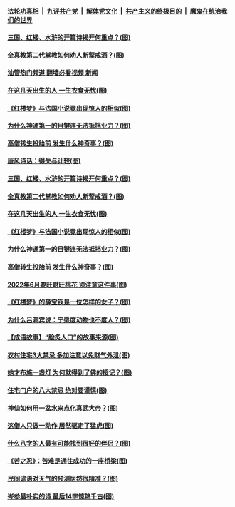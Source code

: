 ####  [法轮功真相](../../../../basic/blob/master/README.md?t=06112001) &nbsp;|&nbsp; [九评共产党](../../../../9ping.md/blob/master/README.md?t=06112001) &nbsp;|&nbsp; [解体党文化](../../../../jtdwh.md/blob/master/README.md?t=06112001)  &nbsp;|&nbsp; [共产主义的终极目的](../../../../gczydzjmd.md/blob/master/README.md?t=06112001) &nbsp;|&nbsp; [魔鬼在统治我们的世界](../../../../mgztzwmdsj.md/blob/master/README.md?t=06112001) 

#### [三国、红楼、水浒的开篇诗揭开何重点？(图)](../pages/p7/1008685.md?t=06112001) 

#### [全真教第二代掌教如何劝人断荤戒酒？(图)](../pages/p7/1007635.md?t=06112001) 

#### [油管热门频道 翻墙必看视频 新闻](http://45.76.130.85:81/youtube.html?06112001)

#### [在这几天出生的人 一生衣食无忧(图)](../pages/p7/1008699.md?t=06112001) 

#### [《红楼梦》与法国小说竟出现惊人的相似(图)](../pages/p7/1007445.md?t=06112001) 

#### [为什么神通第一的目犍连无法抵挡业力？(图)](../pages/p7/1005240.md?t=06112001) 

#### [高僧转生投胎前 发生什么神奇事？(图)](../pages/p7/1008205.md?t=06112001) 

#### [唐风诗话：得失与计较(图)](../pages/p7/1008859.md?t=06112001) 

#### [三国、红楼、水浒的开篇诗揭开何重点？(图)](../pages/p7/1008685.md?t=06112001) 

#### [全真教第二代掌教如何劝人断荤戒酒？(图)](../pages/p7/1007635.md?t=06112001) 

#### [在这几天出生的人 一生衣食无忧(图)](../pages/p7/1008699.md?t=06112001) 

#### [《红楼梦》与法国小说竟出现惊人的相似(图)](../pages/p7/1007445.md?t=06112001) 

#### [为什么神通第一的目犍连无法抵挡业力？(图)](../pages/p7/1005240.md?t=06112001) 

#### [高僧转生投胎前 发生什么神奇事？(图)](../pages/p7/1008205.md?t=06112001) 

#### [2022年6月要旺财旺桃花 须注意这件事(图)](../pages/p7/1008696.md?t=06112001) 

#### [《红楼梦》的薛宝钗是一位怎样的女子？(图)](../pages/p7/1008532.md?t=06112001) 

#### [为什么吕洞宾说：宁愿度动物也不度人？(图)](../pages/p7/1005920.md?t=06112001) 

#### [【成语故事】“脍炙人口”的故事来源(图)](../pages/p7/1008397.md?t=06112001) 

#### [农村住宅3大禁忌 多加注意以免财气外泄(图)](../pages/p7/1005887.md?t=06112001) 

#### [她才布施一盏灯 为何就得到了佛的授记？(图)](../pages/p7/1007620.md?t=06112001) 

#### [住宅门户的八大禁忌 绝对要谨慎(图)](../pages/p7/1005797.md?t=06112001) 

#### [神仙如何用一盆水来点化真武大帝？(图)](../pages/p7/1007623.md?t=06112001) 

#### [这僧人只做一动作 居然驱走了猛虎(图)](../pages/p7/1007820.md?t=06112001) 

#### [什么八字的人最有可能找到很好的伴侣？(图)](../pages/p7/1004508.md?t=06112001) 

#### [《苦之忍》：苦难是通往成功的一座桥梁(图)](../pages/p7/1008344.md?t=06112001) 

#### [民间谚语对天气的预测居然很精准？(图)](../pages/p7/1001257.md?t=06112001) 

#### [岑参最朴实的诗 最后14字惊艳千古(图)](../pages/p7/1001654.md?t=06112001) 

<img src='http://gfw-breaker.win/goodnews/indexes/p7.md' width='0px' height='0px'/>
